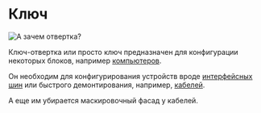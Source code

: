 # Ключ
![А зачем отвертка?](item:better_cc:wrench)

Ключ-отвертка или просто ключ предназначен для конфигурации некоторых блоков, например [компьютеров](../block/computer.md).

Он необходим для конфигурирования устройств вроде [интерфейсных шин](../block/bus_interface.md) или быстрого демонтирования, например, [кабелей](../block/bus_cable.md).

А еще им убирается маскировочный фасад у кабелей.
